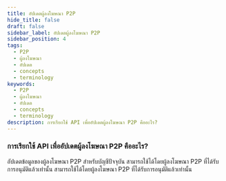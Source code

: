 ```yaml
---
title: อัปเดตผู้ลงโฆษณา P2P
hide_title: false
draft: false
sidebar_label: อัปเดตผู้ลงโฆษณา P2P
sidebar_position: 4
tags:
  - P2P
  - ผู้ลงโฆษณา
  - อัปเดต
  - concepts
  - terminology
keywords:
  - P2P
  - ผู้ลงโฆษณา
  - อัปเดต
  - concepts
  - terminology
description: การเรียกใช้ API เพื่ออัปเดตผู้ลงโฆษณา P2P คืออะไร?
---
```


### การเรียกใช้ API เพื่ออัปเดตผู้ลงโฆษณา P2P คืออะไร?

อัปเดตข้อมูลของผู้ลงโฆษณา P2P สำหรับบัญชีปัจจุบัน สามารถใช้ได้โดยผู้ลงโฆษณา P2P ที่ได้รับการอนุมัติแล้วเท่านั้น สามารถใช้ได้โดยผู้ลงโฆษณา P2P ที่ได้รับการอนุมัติแล้วเท่านั้น
